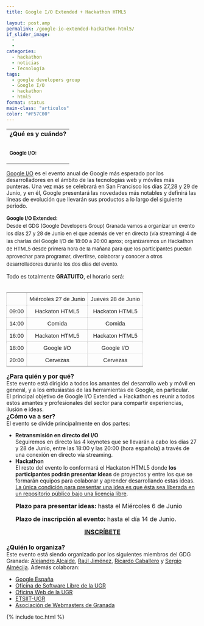 ```yaml
---
title: Google I/O Extended + Hackathon HTML5

layout: post.amp
permalink: /google-io-extended-hackathon-html5/
if_slider_image:
  -
  -
categories:
  - hackathon
  - noticias
  - Tecnología
tags:
  - google developers group
  - Google I/O
  - hackathon
  - html5
format: status
main-class: "articulos"
color: "#F57C00"
---
```

<div id="sites-canvas-main" class="sites-canvas-main">
<div id="sites-canvas-main-content">
<table xmlns="http://www.w3.org/1999/xhtml" cellspacing="0" class="sites-layout-name-one-column sites-layout-hbox">
<tr>
<td class="sites-layout-tile sites-tile-name-content-1">
<div dir="ltr">
<div>
<b>
<div style="font-size:medium;text-align:left;display:block;margin-right:auto;margin-left:auto">
</div></b><b>
<div style="margin-right:auto;margin-left:auto">
</div></b><b>¿Qué es y cuándo?</b>
</div>
<p>
</p></div>
<div style="text-align:left;display:block;margin-right:auto;margin-left:auto">
<b><font size="2"><br /></font></b>
</div>
<div style="text-align:left;display:block;margin-right:auto;margin-left:auto">
<b><font size="2">Google I/O:</font></b>
</div>
<p>
</p></td></tr></table></div>
<div>
<a href="https://developers.google.com/events/io/">Google I/O</a> es el evento anual de Google más esperado por los desarrolladores en el ámbito de las tecnologías web y móviles más punteras. Una vez más se celebrará en San Francisco los días 27,28 y 29 de Junio, y en él, Google presentará las novedades más notables y definirá las líneas de evolución que llevarán sus productos a lo largo del siguiente periodo.
                    </div>
<div>
</div>
<div>
<b style="line-height:20px;font-size:medium">
<div style="margin-right:auto;margin-left:auto;text-align:center">
<a href="http://www.wired.com/images_blogs/gadgetlab/2011/05/google_io_f.jpg" imageanchor="1"><amp-img on="tap:lightbox1" role="button" tabindex="0" layout="responsive" alt="Google I/O" border="0" height="212" src="http://www.wired.com/images_blogs/gadgetlab/2011/05/google_io_f.jpg" style="border-style:initial;border-color:initial" width="320" /></a>
</div>
</b><p>
</p></div>
<div>
</div>
<div>
<span style="line-height:20px">
<div style="font-weight:bold;margin-right:auto;margin-left:auto">
<b><font size="2">Google I/O Extended:</font></b>
</div>
<div style="margin-right:auto;margin-left:auto">
<font size="2">Desde el GDG (Google Developers Group) Granada vamos a organizar un evento los días 27 y 28 de Junio en el que además de ver en directo (vía streaming) 4 de las charlas del Google I/O de 18:00 a 20:00 aprox;&nbsp;organizaremos un Hackathon de HTML5 desde primera hora de la mañana para que los participantes puedan aprovechar para programar, divertirse,</font><span style="font-size:small">&nbsp;colaborar y conocer a otros desarrolladores durante los dos días del evento.</span>
</div>
</span><p>
</p></div>
<div>
</div>
<div>
                              Todo es totalmente <b>GRATUITO</b>, el horario será:<br /><!--ad-->
</div>
<div>
</div>
<div>
<b style="font-family:Times New Roman;line-height:normal;text-align:-webkit-auto;font-size:medium"><br />
<table style="text-align:center;border-top-style:none;border-right-style:none;border-bottom-style:none;border-left-style:none;border-width:initial;border-color:initial;border-collapse:collapse">
<tr style="height:0px">
<td style="border-top-width:1px;border-right-width:1px;border-bottom-width:1px;border-left-width:1px;border-top-style:dotted;border-right-style:dotted;border-bottom-style:dotted;border-left-style:dotted;border-top-color:rgb(170,170,170);border-right-color:rgb(170,170,170);border-bottom-color:rgb(170,170,170);border-left-color:rgb(170,170,170);padding-top:7px;padding-right:7px;padding-bottom:7px;padding-left:7px">
</td>
<td style="border-top-width:1px;border-right-width:1px;border-bottom-width:1px;border-left-width:1px;border-top-style:dotted;border-right-style:dotted;border-bottom-style:dotted;border-left-style:dotted;border-top-color:rgb(170,170,170);border-right-color:rgb(170,170,170);border-bottom-color:rgb(170,170,170);border-left-color:rgb(170,170,170);padding-top:7px;padding-right:7px;padding-bottom:7px;padding-left:7px">
<p dir="ltr" style="text-align:center;margin-top:0pt;margin-bottom:0pt">
<span style="font-size:15px;font-family:Arial;background-color:transparent;vertical-align:baseline;white-space:pre-wrap">Miércoles 27 de Junio</span>
</p>
</td>
<td style="border-top-width:1px;border-right-width:1px;border-bottom-width:1px;border-left-width:1px;border-top-style:dotted;border-right-style:dotted;border-bottom-style:dotted;border-left-style:dotted;border-top-color:rgb(170,170,170);border-right-color:rgb(170,170,170);border-bottom-color:rgb(170,170,170);border-left-color:rgb(170,170,170);padding-top:7px;padding-right:7px;padding-bottom:7px;padding-left:7px">
<p dir="ltr" style="text-align:center;margin-top:0pt;margin-bottom:0pt">
<span style="font-size:15px;font-family:Arial;background-color:transparent;vertical-align:baseline;white-space:pre-wrap">Jueves 28 de Junio</span>
</p>
</td>
</tr>
<tr style="height:0px">
<td style="border-top-width:1px;border-right-width:1px;border-bottom-width:1px;border-left-width:1px;border-top-style:dotted;border-right-style:dotted;border-bottom-style:dotted;border-left-style:dotted;border-top-color:rgb(170,170,170);border-right-color:rgb(170,170,170);border-bottom-color:rgb(170,170,170);border-left-color:rgb(170,170,170);padding-top:7px;padding-right:7px;padding-bottom:7px;padding-left:7px">
<p dir="ltr" style="text-align:center;margin-top:0pt;margin-bottom:0pt">
<span style="font-size:15px;font-family:Arial;background-color:transparent;vertical-align:baseline;white-space:pre-wrap">09:00</span>
</p>
</td>
<td style="border-top-width:1px;border-right-width:1px;border-bottom-width:1px;border-left-width:1px;border-top-style:dotted;border-right-style:dotted;border-bottom-style:dotted;border-left-style:dotted;border-top-color:rgb(170,170,170);border-right-color:rgb(170,170,170);border-bottom-color:rgb(170,170,170);border-left-color:rgb(170,170,170);padding-top:7px;padding-right:7px;padding-bottom:7px;padding-left:7px">
<p dir="ltr" style="text-align:center;margin-top:0pt;margin-bottom:0pt">
<span style="font-size:15px;font-family:Arial;background-color:transparent;vertical-align:baseline;white-space:pre-wrap">Hackaton HTML5</span>
</p>
</td>
<td style="border-top-width:1px;border-right-width:1px;border-bottom-width:1px;border-left-width:1px;border-top-style:dotted;border-right-style:dotted;border-bottom-style:dotted;border-left-style:dotted;border-top-color:rgb(170,170,170);border-right-color:rgb(170,170,170);border-bottom-color:rgb(170,170,170);border-left-color:rgb(170,170,170);padding-top:7px;padding-right:7px;padding-bottom:7px;padding-left:7px">
<p dir="ltr" style="text-align:center;margin-top:0pt;margin-bottom:0pt">
<span style="font-size:15px;font-family:Arial;background-color:transparent;vertical-align:baseline;white-space:pre-wrap">Hackaton HTML5</span>
</p>
</td>
</tr>
<tr style="height:0px">
<td style="border-top-width:1px;border-right-width:1px;border-bottom-width:1px;border-left-width:1px;border-top-style:dotted;border-right-style:dotted;border-bottom-style:dotted;border-left-style:dotted;border-top-color:rgb(170,170,170);border-right-color:rgb(170,170,170);border-bottom-color:rgb(170,170,170);border-left-color:rgb(170,170,170);padding-top:7px;padding-right:7px;padding-bottom:7px;padding-left:7px">
<p dir="ltr" style="text-align:center;margin-top:0pt;margin-bottom:0pt">
<span style="font-size:15px;font-family:Arial;background-color:transparent;vertical-align:baseline;white-space:pre-wrap">14:00</span>
</p>
</td>
<td style="border-top-width:1px;border-right-width:1px;border-bottom-width:1px;border-left-width:1px;border-top-style:dotted;border-right-style:dotted;border-bottom-style:dotted;border-left-style:dotted;border-top-color:rgb(170,170,170);border-right-color:rgb(170,170,170);border-bottom-color:rgb(170,170,170);border-left-color:rgb(170,170,170);padding-top:7px;padding-right:7px;padding-bottom:7px;padding-left:7px">
<p dir="ltr" style="text-align:center;margin-top:0pt;margin-bottom:0pt">
<span style="font-size:15px;font-family:Arial;background-color:transparent;vertical-align:baseline;white-space:pre-wrap">Comida</span>
</p>
</td>
<td style="border-top-width:1px;border-right-width:1px;border-bottom-width:1px;border-left-width:1px;border-top-style:dotted;border-right-style:dotted;border-bottom-style:dotted;border-left-style:dotted;border-top-color:rgb(170,170,170);border-right-color:rgb(170,170,170);border-bottom-color:rgb(170,170,170);border-left-color:rgb(170,170,170);padding-top:7px;padding-right:7px;padding-bottom:7px;padding-left:7px">
<p dir="ltr" style="text-align:center;margin-top:0pt;margin-bottom:0pt">
<span style="font-size:15px;font-family:Arial;background-color:transparent;vertical-align:baseline;white-space:pre-wrap">Comida</span>
</p>
</td>
</tr>
<tr style="height:0px">
<td style="border-top-width:1px;border-right-width:1px;border-bottom-width:1px;border-left-width:1px;border-top-style:dotted;border-right-style:dotted;border-bottom-style:dotted;border-left-style:dotted;border-top-color:rgb(170,170,170);border-right-color:rgb(170,170,170);border-bottom-color:rgb(170,170,170);border-left-color:rgb(170,170,170);padding-top:7px;padding-right:7px;padding-bottom:7px;padding-left:7px">
<p dir="ltr" style="text-align:center;margin-top:0pt;margin-bottom:0pt">
<span style="font-size:15px;font-family:Arial;background-color:transparent;vertical-align:baseline;white-space:pre-wrap">16:00</span>
</p>
</td>
<td style="border-top-width:1px;border-right-width:1px;border-bottom-width:1px;border-left-width:1px;border-top-style:dotted;border-right-style:dotted;border-bottom-style:dotted;border-left-style:dotted;border-top-color:rgb(170,170,170);border-right-color:rgb(170,170,170);border-bottom-color:rgb(170,170,170);border-left-color:rgb(170,170,170);padding-top:7px;padding-right:7px;padding-bottom:7px;padding-left:7px">
<p dir="ltr" style="text-align:center;margin-top:0pt;margin-bottom:0pt">
<span style="font-size:15px;font-family:Arial;background-color:transparent;vertical-align:baseline;white-space:pre-wrap">Hackaton HTML5</span>
</p>
</td>
<td style="border-top-width:1px;border-right-width:1px;border-bottom-width:1px;border-left-width:1px;border-top-style:dotted;border-right-style:dotted;border-bottom-style:dotted;border-left-style:dotted;border-top-color:rgb(170,170,170);border-right-color:rgb(170,170,170);border-bottom-color:rgb(170,170,170);border-left-color:rgb(170,170,170);padding-top:7px;padding-right:7px;padding-bottom:7px;padding-left:7px">
<p dir="ltr" style="text-align:center;margin-top:0pt;margin-bottom:0pt">
<span style="font-size:15px;font-family:Arial;background-color:transparent;vertical-align:baseline;white-space:pre-wrap">Hackaton HTML5</span>
</p>
</td>
</tr>
<tr style="height:0px">
<td style="border-top-width:1px;border-right-width:1px;border-bottom-width:1px;border-left-width:1px;border-top-style:dotted;border-right-style:dotted;border-bottom-style:dotted;border-left-style:dotted;border-top-color:rgb(170,170,170);border-right-color:rgb(170,170,170);border-bottom-color:rgb(170,170,170);border-left-color:rgb(170,170,170);padding-top:7px;padding-right:7px;padding-bottom:7px;padding-left:7px">
<p dir="ltr" style="text-align:center;margin-top:0pt;margin-bottom:0pt">
<span style="font-size:15px;font-family:Arial;background-color:transparent;vertical-align:baseline;white-space:pre-wrap">18:00</span>
</p>
</td>
<td style="border-top-width:1px;border-right-width:1px;border-bottom-width:1px;border-left-width:1px;border-top-style:dotted;border-right-style:dotted;border-bottom-style:dotted;border-left-style:dotted;border-top-color:rgb(170,170,170);border-right-color:rgb(170,170,170);border-bottom-color:rgb(170,170,170);border-left-color:rgb(170,170,170);padding-top:7px;padding-right:7px;padding-bottom:7px;padding-left:7px">
<p dir="ltr" style="text-align:center;margin-top:0pt;margin-bottom:0pt">
<span style="font-size:15px;font-family:Arial;background-color:transparent;vertical-align:baseline;white-space:pre-wrap">Google I/O</span>
</p>
</td>
<td style="border-top-width:1px;border-right-width:1px;border-bottom-width:1px;border-left-width:1px;border-top-style:dotted;border-right-style:dotted;border-bottom-style:dotted;border-left-style:dotted;border-top-color:rgb(170,170,170);border-right-color:rgb(170,170,170);border-bottom-color:rgb(170,170,170);border-left-color:rgb(170,170,170);padding-top:7px;padding-right:7px;padding-bottom:7px;padding-left:7px">
<p dir="ltr" style="text-align:center;margin-top:0pt;margin-bottom:0pt">
<span style="font-size:15px;font-family:Arial;background-color:transparent;vertical-align:baseline;white-space:pre-wrap">Google I/O</span>
</p>
</td>
</tr>
<tr style="height:0px">
<td style="border-top-width:1px;border-right-width:1px;border-bottom-width:1px;border-left-width:1px;border-top-style:dotted;border-right-style:dotted;border-bottom-style:dotted;border-left-style:dotted;border-top-color:rgb(170,170,170);border-right-color:rgb(170,170,170);border-bottom-color:rgb(170,170,170);border-left-color:rgb(170,170,170);padding-top:7px;padding-right:7px;padding-bottom:7px;padding-left:7px">
<p dir="ltr" style="text-align:center;margin-top:0pt;margin-bottom:0pt">
<span style="font-size:15px;font-family:Arial;background-color:transparent;vertical-align:baseline;white-space:pre-wrap">20:00</span>
</p>
</td>
<td style="border-top-width:1px;border-right-width:1px;border-bottom-width:1px;border-left-width:1px;border-top-style:dotted;border-right-style:dotted;border-bottom-style:dotted;border-left-style:dotted;border-top-color:rgb(170,170,170);border-right-color:rgb(170,170,170);border-bottom-color:rgb(170,170,170);border-left-color:rgb(170,170,170);padding-top:7px;padding-right:7px;padding-bottom:7px;padding-left:7px">
<p dir="ltr" style="text-align:center;margin-top:0pt;margin-bottom:0pt">
<span style="font-size:15px;font-family:Arial;background-color:transparent;vertical-align:baseline;white-space:pre-wrap">Cervezas</span>
</p>
</td>
<td style="border-top-width:1px;border-right-width:1px;border-bottom-width:1px;border-left-width:1px;border-top-style:dotted;border-right-style:dotted;border-bottom-style:dotted;border-left-style:dotted;border-top-color:rgb(170,170,170);border-right-color:rgb(170,170,170);border-bottom-color:rgb(170,170,170);border-left-color:rgb(170,170,170);padding-top:7px;padding-right:7px;padding-bottom:7px;padding-left:7px">
<p dir="ltr" style="text-align:center;margin-top:0pt;margin-bottom:0pt">
<span style="font-size:15px;font-family:Arial;background-color:transparent;vertical-align:baseline;white-space:pre-wrap">Cervezas</span>
</p>
</td>
</tr>
</table>
</b><p>
</p></div>
<div>
</div>
<div>
<font size="3"><b>¿Para quién y por qué?</b></font>
</div>
<div>
</div>
<div>
                                  Este evento está dirigido a todos los amantes del desarrollo web y móvil en general, y a los entusiastas de las herramientas de Google, en particular.
                                </div>
<div>
</div>
<div>
                                  El principal objetivo de Google I/O Extended + Hackathon es reunir a todos estos amantes y profesionales del sector para compartir experiencias, ilusión e ideas.
                                </div>
<div>
</div>
<div>
<font size="3"><b>¿Cómo va a ser?</b></font>
</div>
<div>
</div>
<div>
                                  El evento se divide principalmente en dos partes:
                                </div>
<div>
<ul>
<li>
<b>Retransmisión en directo del I/O</b> <div>
                                        Seguiremos en directo las 4 keynotes que se llevarán a cabo los días 27 y 28 de Junio, entre las 18:00 y las 20:00 (hora española) a través de una conexión en directo vía streaming.
                                      </div>
<div>
</div>
</li>
<li>
<b>Hackathon</b> <div>
                                        El resto del evento lo conformará el Hackaton HTML5 donde <b>los participantes podrán presentar ideas</b> de proyectos y entre los que se formarán equipos para colaborar y aprender desarrollando estas ideas. <u>La única condición para presentar una idea es que ésta sea liberada en un repositorio público bajo una licencia libre</u>. 
<p>
<font size="3" style="background-color:rgb(255,255,255)"><span style="font-weight:bold">Plazo para presentar ideas:</span><b>&nbsp;</b>hasta el Miércoles 6 de Junio</font></p></div>
<div>
<font size="3" style="background-color:rgb(255,255,255)"><b>Plazo de inscripción&nbsp;al evento:&nbsp;</b>hasta el día 14 de Junio.</font>
</div></li> </ul> </div>
<div>
<div style="text-align:center">
<font color="#0000ff" size="3"><b><a href="https://docs.google.com/spreadsheet/viewform?formkey=dDZmRm1OU2h3ZWswQjJUZzR6LW90c0E6MQ">INSCRÍBETE</a></b></font>
</div>
<div>
<font size="3"><b><br /></b></font>
</div>
<div>
<font size="3"><b>¿Quién lo organiza?</b></font>
</div>
<div>
</div>
<div>
                                              Este evento está siendo organizado por los siguientes miembros del GDG Granada:&nbsp;<a href="http://es.linkedin.com/in/algui91">Alejandro Alcaide</a>,&nbsp;<a href="http://es.linkedin.com/in/jimenezortegaraul">Raúl Jiménez</a>,&nbsp;<a href="http://es.linkedin.com/in/rcabamo">Ricardo Caballero</a>&nbsp;y&nbsp;<a href="http://es.linkedin.com/in/almecija/en">Sergio Almécija</a>.&nbsp;Además colaboran:
                                            </div>
<div>
<ul>
<li>
<a href="https://plus.google.com/115920203808848871228/posts">Google España</a>
</li>
<li>
<a href="http://osl.ugr.es">Ofícina de Software Libre de la UGR</a>
</li>
<li>
<a href="http://ofiweb.ugr.es">Oficina Web de la UGR</a>
</li>
<li>
<a href="http://etsiit.ugr.es">ETSIIT-UGR</a>
</li>
<li>
<a href="http://www.webmastergranada.es/">Asociación de Webmasters de Granada</a>
</li>
</ul>
</div>
</div>
<div>
</div></div>      
<div id="sites-canvas-bottom-panel">
<a xmlns="http://www.w3.org/1999/xhtml" name="page-comments"></a>
<div xmlns="http://www.w3.org/1999/xhtml" id="COMP_page-comments" style="display:none;" class="sites-canvas-bottom-no-items">
<div id="sites-comment-wrapper" class="sites-canvas-bottom-panel-wrapper">
<div>
<h3 id="sites-comment-header">
<strong>Comentarios</strong><br />
</h3>
</div>
<div id="sites-comment-inner" class="sites-comment-inner">
<div jotid="comments" class="sites-comments">
<div id="_wuid_" jotid="template" class="sites-comment" style="display:none">
<div>
<strong>_displayNameOrEmail_</strong> &#8211; _time_ &#8211; <a href="javascript:;" onclick="JOT_postEvent('removeComment', this, {wuid:'_wuid_'});">Eliminar</a>
</div>
<p dir="_dir_">
                                                        _text_
                                                      </p>
</div>
</div>
</div>
</div>
</div>
</div>



{% include toc.html %}
